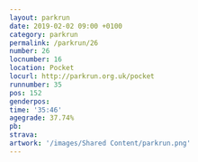 ```yaml
---
layout: parkrun
date: 2019-02-02 09:00 +0100
category: parkrun
permalink: /parkrun/26
number: 26
locnumber: 16
location: Pocket
locurl: http://parkrun.org.uk/pocket
runnumber: 35
pos: 152
genderpos: 
time: '35:46'
agegrade: 37.74%
pb: 
strava: 
artwork: '/images/Shared Content/parkrun.png'
---
```

